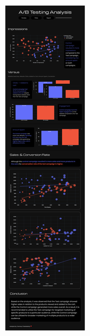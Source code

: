 ![report](https://github.com/tanmaychk/AB-test-analysis/blob/0b19a2aef59e33e38401eb794bbfa6316ed10a80/report%20as%20png.png)

